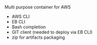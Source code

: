 Multi purpose container for AWS
- AWS CLI
- EB CLI
- Bash completion
- GIT client (needed to deploy via EB CLI)
- zip for artifacts packaging